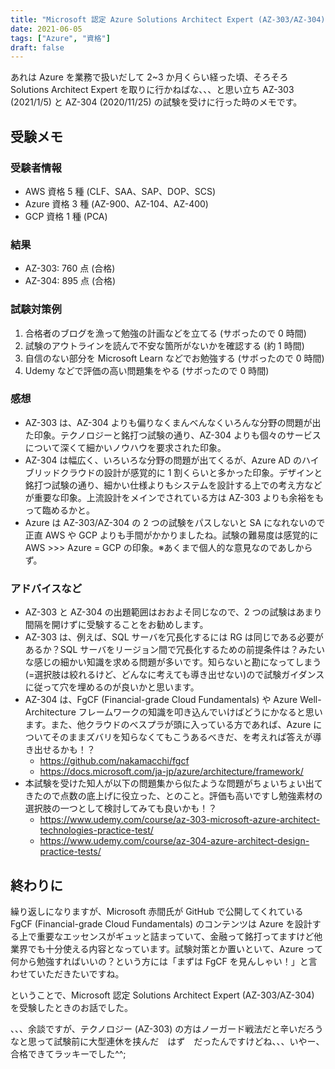 ```yaml
---
title: "Microsoft 認定 Azure Solutions Architect Expert (AZ-303/AZ-304) 受験メモ"
date: 2021-06-05
tags: ["Azure", "資格"]
draft: false
---
```


あれは Azure を業務で扱いだして 2~3 か月くらい経った頃、そろそろ Solutions Architect Expert を取りに行かねばな、、、と思い立ち AZ-303 (2021/1/5) と AZ-304 (2020/11/25) の試験を受けに行った時のメモです。

## 受験メモ

### 受験者情報

- AWS 資格 5 種 (CLF、SAA、SAP、DOP、SCS)
- Azure 資格 3 種 (AZ-900、AZ-104、AZ-400)
- GCP 資格 1 種 (PCA)

### 結果

- AZ-303: 760 点 (合格)
- AZ-304: 895 点 (合格)

### 試験対策例

1. 合格者のブログを漁って勉強の計画などを立てる (サボったので 0 時間)
1. 試験のアウトラインを読んで不安な箇所がないかを確認する (約 1 時間)
1. 自信のない部分を Microsoft Learn などでお勉強する (サボったので 0 時間)
1. Udemy などで評価の高い問題集をやる (サボったので 0 時間)

### 感想

- AZ-303 は、AZ-304 よりも偏りなくまんべんなくいろんな分野の問題が出た印象。テクノロジーと銘打つ試験の通り、AZ-304 よりも個々のサービスについて深くて細かいノウハウを要求された印象。
- AZ-304 は幅広く、いろいろな分野の問題が出てくるが、Azure AD のハイブリッドクラウドの設計が感覚的に 1 割くらいと多かった印象。デザインと銘打つ試験の通り、細かい仕様よりもシステムを設計する上での考え方などが重要な印象。上流設計をメインでされている方は AZ-303 よりも余裕をもって臨めるかと。
- Azure は AZ-303/AZ-304 の 2 つの試験をパスしないと SA になれないので正直 AWS や GCP よりも手間がかかりましたね。試験の難易度は感覚的に AWS >>> Azure = GCP の印象。※あくまで個人的な意見なのであしからず。

### アドバイスなど

- AZ-303 と AZ-304 の出題範囲はおおよそ同じなので、2 つの試験はあまり間隔を開けずに受験することをお勧めします。
- AZ-303 は、例えば、SQL サーバを冗長化するには RG は同じである必要があるか？SQL サーバをリージョン間で冗長化するための前提条件は？みたいな感じの細かい知識を求める問題が多いです。知らないと勘になってしまう(=選択肢は絞れるけど、どんなに考えても導き出せない)ので試験ガイダンスに従って穴を埋めるのが良いかと思います。
- AZ-304 は、FgCF (Financial-grade Cloud Fundamentals) や Azure Well-Architecture フレームワークの知識を叩き込んでいけばどうにかなると思います。また、他クラウドのべスプラが頭に入っている方であれば、Azure についてそのままズバリを知らなくてもこうあるべきだ、を考えれば答えが導き出せるかも！？
  - https://github.com/nakamacchi/fgcf
  - https://docs.microsoft.com/ja-jp/azure/architecture/framework/
- 本試験を受けた知人が以下の問題集から似たような問題がちょいちょい出てきたので点数の底上げに役立った、とのこと。評価も高いですし勉強素材の選択肢の一つとして検討してみても良いかも！？
  - https://www.udemy.com/course/az-303-microsoft-azure-architect-technologies-practice-test/
  - https://www.udemy.com/course/az-304-azure-architect-design-practice-tests/

## 終わりに

繰り返しになりますが、Microsoft 赤間氏が GitHub で公開してくれている FgCF (Financial-grade Cloud Fundamentals) のコンテンツは Azure を設計する上で重要なエッセンスがギュッと詰まっていて、金融って銘打ってますけど他業界でも十分使える内容となっています。試験対策とか置いといて、Azure って何から勉強すればいいの？という方には「まずは FgCF を見んしゃい！」と言わせていただきたいですね。

ということで、Microsoft 認定 Solutions Architect Expert (AZ-303/AZ-304) を受験したときのお話でした。

、、、余談ですが、テクノロジー (AZ-303) の方はノーガード戦法だと辛いだろうなと思って試験前に大型連休を挟んだ　はず　だったんですけどね、、、いやー、合格できてラッキーでした^^;